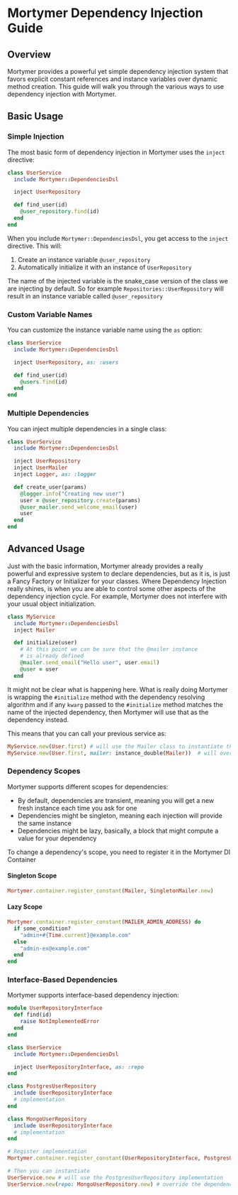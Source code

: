 # Mortymer Dependency Injection Guide

## Overview

Mortymer provides a powerful yet simple dependency injection system that favors explicit constant references and instance variables over dynamic method creation. This guide will walk you through the various ways to use dependency injection with Mortymer.

## Basic Usage

### Simple Injection

The most basic form of dependency injection in Mortymer uses the `inject` directive:

```ruby
class UserService
  include Mortymer::DependenciesDsl

  inject UserRepository

  def find_user(id)
    @user_repository.find(id)
  end
end
```

When you include `Mortymer::DependenciesDsl`, you get access to the `inject` directive. This will:

1. Create an instance variable `@user_repository`
2. Automatically initialize it with an instance of `UserRepository`

The name of the injected variable is the snake_case version of the class we are injecting by default. So
for example `Repositories::UserRepository` will result in an instance variable called `@user_repository`

### Custom Variable Names

You can customize the instance variable name using the `as` option:

```ruby
class UserService
  include Mortymer::DependenciesDsl

  inject UserRepository, as: :users

  def find_user(id)
    @users.find(id)
  end
end
```

### Multiple Dependencies

You can inject multiple dependencies in a single class:

```ruby
class UserService
  include Mortymer::DependenciesDsl

  inject UserRepository
  inject UserMailer
  inject Logger, as: :logger

  def create_user(params)
    @logger.info("Creating new user")
    user = @user_repository.create(params)
    @user_mailer.send_welcome_email(user)
    user
  end
end
```

## Advanced Usage

Just with the basic information, Mortymer already provides a really powerful and
expressive system to declare dependencies, but as it is, is just a Fancy Factory or Initializer
for your classes. Where Dependency Injection really shines, is when you are able to control some
other aspects of the dependency injection cycle. For example, Mortymer does not interfere with your
usual object initialization.

```ruby
class MyService
  include Mortymer::DependenciesDsl
  inject Mailer

  def initialize(user)
    # At this point we can be sure that the @mailer instance
    # is already defined
    @mailer.send_email("Hello user", user.email)
    @user = user
  end
```

It might not be clear what is happening here. What is really doing Mortymer is
wrapping the `#initialize` method with the dependency resolving algorithm and if
any `kwarg` passed to the `#initialize` method matches the name of the injected
dependency, then Mortymer will use that as the dependency instead.

This means that you can call your previous service as:

```ruby
MyService.new(User.first) # will use the Mailer class to instantiate the @mailer variable
MyService.new(User.first, mailer: instance_double(Mailer))  # will override @mailer with an instance_double
```

### Dependency Scopes

Mortymer supports different scopes for dependencies:

- By default, dependencies are transient, meaning you will get a new fresh instance each time you ask for one
- Dependencies might be singleton, meaning each injection will provide the same instance
- Dependencies might be lazy, basically, a block that might compute a value for your dependency

To change a dependency's scope, you need to register it in the Mortymer DI Container

#### Singleton Scope

```ruby
Mortymer.container.register_constant(Mailer, SingletonMailer.new)
```

#### Lazy Scope

```ruby
Mortymer.container.register_constant(MAILER_ADMIN_ADDRESS) do
  if some_condition?
    "admin+#{Time.current}@example.com"
  else
    "admin-ex@example.com"
  end
end
```

### Interface-Based Dependencies

Mortymer supports interface-based dependency injection:

```ruby
module UserRepositoryInterface
  def find(id)
    raise NotImplementedError
  end
end

class UserService
  include Mortymer::DependenciesDsl

  inject UserRepositoryInterface, as: :repo
end

class PostgresUserRepository
  include UserRepositoryInterface
  # implementation
end

class MongoUserRepository
  include UserRepositoryInterface
  # implementation
end

# Register implementation
Mortymer.container.register_constant(UserRepositoryInterface, PostgresUserRepository.new)

# Then you can instantiate
UserService.new # will use the PostgresUserRepository implementation
UserService.new(repo: MongoUserRepository.new) # override the dependency to use a different one
```
